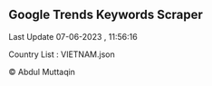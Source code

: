 

## Google Trends Keywords Scraper 
 
Last Update 07-06-2023 , 11:56:16

Country List :
VIETNAM.json



© Abdul Muttaqin 
